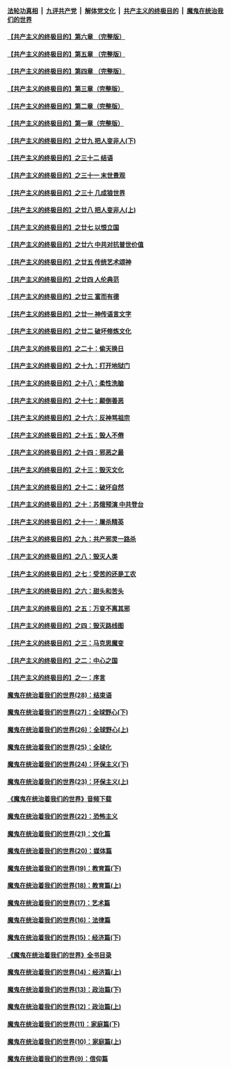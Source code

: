 ####  [法轮功真相](../../../../basic/blob/master/README.md?t=07081731) &nbsp;|&nbsp; [九评共产党](../../../../9ping.md/blob/master/README.md?t=07081731) &nbsp;|&nbsp; [解体党文化](../../../../jtdwh.md/blob/master/README.md?t=07081731)  &nbsp;|&nbsp; [共产主义的终极目的](../../../../gczydzjmd.md/blob/master/README.md?t=07081731) &nbsp;|&nbsp; [魔鬼在统治我们的世界](../../../../mgztzwmdsj.md/blob/master/README.md?t=07081731) 

#### [【共产主义的终极目的】第六章 （完整版）](../pages/nsc422/n11428913.md?t=07081731) 

#### [【共产主义的终极目的】第五章 （完整版）](../pages/nsc422/n11428912.md?t=07081731) 

#### [【共产主义的终极目的】第四章 （完整版）](../pages/nsc422/n11428907.md?t=07081731) 

#### [【共产主义的终极目的】第三章（完整版）](../pages/nsc422/n11428848.md?t=07081731) 

#### [【共产主义的终极目的】第二章（完整版）](../pages/nsc422/n11428831.md?t=07081731) 

#### [【共产主义的终极目的】第一章（完整版）](../pages/nsc422/n11417651.md?t=07081731) 

#### [【共产主义的终极目的】之廿九 把人变非人(下)](../pages/nsc422/n11344140.md?t=07081731) 

#### [【共产主义的终极目的】之三十二 结语](../pages/nsc422/n11360535.md?t=07081731) 

#### [【共产主义的终极目的】之三十一 末世景观](../pages/nsc422/n11351129.md?t=07081731) 

#### [【共产主义的终极目的】之三十 几成狼世界](../pages/nsc422/n11348280.md?t=07081731) 

#### [【共产主义的终极目的】之廿八 把人变非人(上)](../pages/nsc422/n11340492.md?t=07081731) 

#### [【共产主义的终极目的】之廿七 以恨立国](../pages/nsc422/n11336944.md?t=07081731) 

#### [【共产主义的终极目的】之廿六 中共对抗普世价值](../pages/nsc422/n11324785.md?t=07081731) 

#### [【共产主义的终极目的】之廿五 传统艺术颂神](../pages/nsc422/n11296396.md?t=07081731) 

#### [【共产主义的终极目的】之廿四 人伦典范](../pages/nsc422/n11296397.md?t=07081731) 

#### [【共产主义的终极目的】之廿三 富而有德](../pages/nsc422/n11283598.md?t=07081731) 

#### [【共产主义的终极目的】之廿一 神传语言文字](../pages/nsc422/n11263265.md?t=07081731) 

#### [【共产主义的终极目的】之廿二 破坏修炼文化](../pages/nsc422/n11245728.md?t=07081731) 

#### [【共产主义的终极目的】之二十：偷天换日](../pages/nsc422/n11238846.md?t=07081731) 

#### [【共产主义的终极目的】之十九：打开地狱门](../pages/nsc422/n11206376.md?t=07081731) 

#### [【共产主义的终极目的】之十八：柔性洗脑](../pages/nsc422/n11199994.md?t=07081731) 

#### [【共产主义的终极目的】之十七：颠倒善恶](../pages/nsc422/n11179782.md?t=07081731) 

#### [【共产主义的终极目的】之十六：反神骂祖宗](../pages/nsc422/n11166798.md?t=07081731) 

#### [【共产主义的终极目的】之十五：毁人不倦](../pages/nsc422/n11166792.md?t=07081731) 

#### [【共产主义的终极目的】之十四：邪恶之最](../pages/nsc422/n11150249.md?t=07081731) 

#### [【共产主义的终极目的】之十三：毁灭文化](../pages/nsc422/n11135227.md?t=07081731) 

#### [【共产主义的终极目的】之十二：破坏自然](../pages/nsc422/n11135214.md?t=07081731) 

#### [【共产主义的终极目的】之十：苏俄预演 中共登台](../pages/nsc422/n11118424.md?t=07081731) 

#### [【共产主义的终极目的】之十一：屠杀精英](../pages/nsc422/n11118442.md?t=07081731) 

#### [【共产主义的终极目的】之九：共产邪灵一路杀](../pages/nsc422/n11114139.md?t=07081731) 

#### [【共产主义的终极目的】之八：毁灭人类](../pages/nsc422/n11108503.md?t=07081731) 

#### [【共产主义的终极目的】之七：受苦的还是工农](../pages/nsc422/n11101809.md?t=07081731) 

#### [【共产主义的终极目的】之六：甜头和苦头](../pages/nsc422/n11096971.md?t=07081731) 

#### [【共产主义的终极目的】之五：万变不离其邪](../pages/nsc422/n11091285.md?t=07081731) 

#### [【共产主义的终极目的】之四：毁灭路线图](../pages/nsc422/n11086284.md?t=07081731) 

#### [【共产主义的终极目的】之三：马克思魔变](../pages/nsc422/n11061941.md?t=07081731) 

#### [【共产主义的终极目的】之二：中心之国](../pages/nsc422/n11047728.md?t=07081731) 

#### [【共产主义的终极目的】之一：序言](../pages/nsc422/n11086077.md?t=07081731) 

#### [魔鬼在统治着我们的世界(28)：结束语](../pages/nsc422/n10936246.md?t=07081731) 

#### [魔鬼在统治着我们的世界(27)：全球野心(下)](../pages/nsc422/n10928319.md?t=07081731) 

#### [魔鬼在统治着我们的世界(26)：全球野心(上)](../pages/nsc422/n10900318.md?t=07081731) 

#### [魔鬼在统治着我们的世界(25)：全球化](../pages/nsc422/n10788205.md?t=07081731) 

#### [魔鬼在统治着我们的世界(24)：环保主义(下)](../pages/nsc422/n10695307.md?t=07081731) 

#### [魔鬼在统治着我们的世界(23)：环保主义(上)](../pages/nsc422/n10688613.md?t=07081731) 

#### [《魔鬼在统治着我们的世界》音频下载](../pages/nsc422/n10635553.md?t=07081731) 

#### [魔鬼在统治着我们的世界(22)：恐怖主义](../pages/nsc422/n10614727.md?t=07081731) 

#### [魔鬼在统治着我们的世界(21)：文化篇](../pages/nsc422/n10597706.md?t=07081731) 

#### [魔鬼在统治着我们的世界(20)：媒体篇](../pages/nsc422/n10586579.md?t=07081731) 

#### [魔鬼在统治着我们的世界(19)：教育篇(下)](../pages/nsc422/n10564808.md?t=07081731) 

#### [魔鬼在统治着我们的世界(18)：教育篇(上)](../pages/nsc422/n10526970.md?t=07081731) 

#### [魔鬼在统治着我们的世界(17)：艺术篇](../pages/nsc422/n10499093.md?t=07081731) 

#### [魔鬼在统治着我们的世界(16)：法律篇](../pages/nsc422/n10485969.md?t=07081731) 

#### [魔鬼在统治着我们的世界(15)：经济篇(下)](../pages/nsc422/n10469975.md?t=07081731) 

#### [《魔鬼在统治着我们的世界》全书目录](../pages/nsc422/n10464261.md?t=07081731) 

#### [魔鬼在统治着我们的世界(14)：经济篇(上)](../pages/nsc422/n10457370.md?t=07081731) 

#### [魔鬼在统治着我们的世界(13)：政治篇(下)](../pages/nsc422/n10448270.md?t=07081731) 

#### [魔鬼在统治着我们的世界(12)：政治篇(上)](../pages/nsc422/n10444576.md?t=07081731) 

#### [魔鬼在统治着我们的世界(11)：家庭篇(下)](../pages/nsc422/n10440961.md?t=07081731) 

#### [魔鬼在统治着我们的世界(10)：家庭篇(上)](../pages/nsc422/n10435448.md?t=07081731) 

#### [魔鬼在统治着我们的世界(9)：信仰篇](../pages/nsc422/n10432159.md?t=07081731) 

